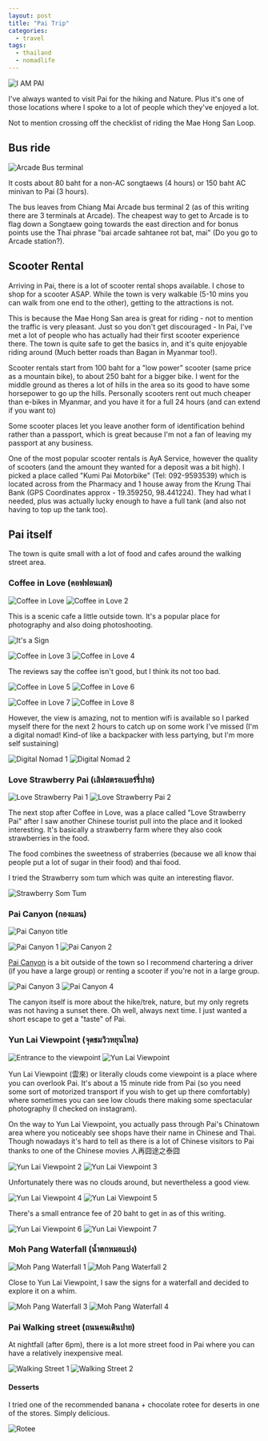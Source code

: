 ```yaml
---
layout: post
title: "Pai Trip"
categories:
  - travel
tags:
  - thailand
  - nomadlife
---
```


![I AM PAI](https://images.itinerantfoodie.com/uploads/pai-trip-report/IMG_20170418_101853.jpg)

I've always wanted to visit Pai for the hiking and Nature. Plus it's one of those locations where I spoke to a lot of people which they've enjoyed a lot.

Not to mention crossing off the checklist of riding the Mae Hong San Loop.

## Bus ride

![Arcade Bus terminal](https://images.itinerantfoodie.com/uploads/pai-trip-report/IMG_5463.png)

It costs about 80 baht for a non-AC songtaews (4 hours) or 150 baht AC minivan to Pai (3 hours).

The bus leaves from Chiang Mai Arcade bus terminal 2 (as of this writing there are 3 terminals at Arcade). The cheapest way to get to Arcade is to flag down a Songtaew going towards the east direction and for bonus points use the Thai phrase "bai arcade sahtanee rot bat, mai" (Do you go to Arcade station?).

## Scooter Rental

Arriving in Pai, there is a lot of scooter rental shops available. I chose to shop for a scooter ASAP. While the town is very walkable (5-10 mins you can walk from one end to the other), getting to the attractions is not.

This is because the Mae Hong San area is great for riding - not to mention the traffic is very pleasant. Just so you don't get discouraged - In Pai, I've met a lot of people who has actually had their first scooter experience there. The town is quite safe to get the basics in, and it's quite enjoyable riding around (Much better roads than Bagan in Myanmar too!).

Scooter rentals start from 100 baht for a "low power" scooter (same price as a mountain bike), to about 250 baht for a bigger bike. I went for the middle ground as theres a lot of hills in the area so its good to have some horsepower to go up the hills. Personally scooters rent out much cheaper than e-bikes in Myanmar, and you have it for a full 24 hours (and can extend if you want to)

Some scooter places let you leave another form of identification behind rather than a passport, which is great because I'm not a fan of leaving my passport at any business.

One of the most popular scooter rentals is AyA Service, however the quality of scooters (and the amount they wanted for a deposit was a bit high). I picked a place called "Kumi Pai Motorbike" (Tel: 092-9593539) which is located across from the Pharmacy and 1 house away from the Krung Thai Bank (GPS Coordinates approx - 19.359250, 98.441224). They had what I needed, plus was actually lucky enough to have a full tank (and also not having to top up the tank too).

## Pai itself

The town is quite small with a lot of food and cafes around the walking street area.

### Coffee in Love (คอฟฟอนเลฟ)


![Coffee in Love](https://images.itinerantfoodie.com/uploads/pai-trip-report/IMG_5497.png)
![Coffee in Love 2](https://images.itinerantfoodie.com/uploads/pai-trip-report/IMG_5496.png)

This is a scenic cafe a little outside town. It's a popular place for photography and also doing photoshooting.

![It's a Sign](https://images.itinerantfoodie.com/uploads/pai-trip-report/IMG_20170418_101634-01.jpeg)

![Coffee in Love 3](https://images.itinerantfoodie.com/uploads/pai-trip-report/IMG_5494.png)
![Coffee in Love 4](https://images.itinerantfoodie.com/uploads/pai-trip-report/IMG_20170418_114917-01.jpeg)

The reviews say the coffee isn't good, but I think its not too bad.

![Coffee in Love 5](https://images.itinerantfoodie.com/uploads/pai-trip-report/IMG_20170418_114857-01.jpeg)
![Coffee in Love 6](https://images.itinerantfoodie.com/uploads/pai-trip-report/IMG_20170418_102146-01.jpeg)

![Coffee in Love 7](https://images.itinerantfoodie.com/uploads/pai-trip-report/IMG_20170418_114942-01.jpeg)
![Coffee in Love 8](https://images.itinerantfoodie.com/uploads/pai-trip-report/IMG_20170418_114715-01.jpeg)

However, the view is amazing, not to mention wifi is available so I parked myself there for the next 2 hours to catch up on some work I've missed (I'm a digital nomad! Kind-of like a backpacker with less partying, but I'm more self sustaining)

![Digital Nomad 1](https://images.itinerantfoodie.com/uploads/pai-trip-report/2017-04-18-10_43_02.jpg)
![Digital Nomad 2](https://images.itinerantfoodie.com/uploads/pai-trip-report/IMG_20170418_112449.jpg)

### Love Strawberry Pai (เลิฟสตรอเบอร์รี่ปาย)

![Love Strawberry Pai 1](https://images.itinerantfoodie.com/uploads/pai-trip-report/IMG_5500.png)
![Love Strawberry Pai 2](https://s3.amazonaws.com/images.itinerantfoodie.com/uploads/pai-trip-report/IMG_20170418_120740.jpg)

The next stop after Coffee in Love, was a place called "Love Strawberry Pai" after I saw another Chinese tourist pull into the place and it looked interesting. It's basically a strawberry farm where they also cook strawberries in the food.

The food combines the sweetness of straberries (because we all know thai people put a lot of sugar in their food) and thai food.

I tried the Strawberry som tum which was quite an interesting flavor.

![Strawberry Som Tum](https://images.itinerantfoodie.com/uploads/pai-trip-report/IMG_5502.png)

### Pai Canyon (กองแลน)

![Pai Canyon title](https://images.itinerantfoodie.com/uploads/pai-trip-report/IMG_20170418_124132.jpg)

![Pai Canyon 1](https://images.itinerantfoodie.com/uploads/pai-trip-report/IMG_5503.png)
![Pai Canyon 2](https://images.itinerantfoodie.com/uploads/pai-trip-report/IMG_5504.png)

[Pai Canyon](https://foursquare.com/v/%E0%B8%81%E0%B8%AD%E0%B8%87%E0%B9%81%E0%B8%A5%E0%B8%99-pai-canyon/4bf763a74a67c92850ae23cf) is a bit outside of the town so I recommend chartering a driver (if you have a large group) or renting a scooter if you're not in a large group.

![Pai Canyon 3](https://images.itinerantfoodie.com/uploads/pai-trip-report/IMG_20170418_124938.jpg)
![Pai Canyon 4](https://images.itinerantfoodie.com/uploads/pai-trip-report/IMG_20170418_125532.jpg)

The canyon itself is more about the hike/trek, nature, but my only regrets was not having a sunset there. Oh well, always next time. I just wanted a short escape to get a "taste" of Pai.

### Yun Lai Viewpoint (จุดชมวิวหยุนไหล)

![Entrance to the viewpoint](https://images.itinerantfoodie.com/uploads/pai-trip-report/IMG_20170418_145138.jpg)
![Yun Lai Viewpoint](https://images.itinerantfoodie.com/uploads/pai-trip-report/IMG_20170418_141033.jpg)


Yun Lai Viewpoint (雲來) or literally clouds come viewpoint is a place where you can overlook Pai. It's about a 15 minute ride from Pai (so you need some sort of motorized transport if you wish to get up there comfortably) where sometimes you can see low clouds there making some spectacular photography (I checked on instagram).

On the way to Yun Lai Viewpoint, you actually pass through Pai's Chinatown area where you noticeably see shops have their name in Chinese and Thai. Though nowadays it's hard to tell as there is a lot of Chinese visitors to Pai thanks to one of the Chinese movies 人再囧途之泰囧

![Yun Lai Viewpoint 2](https://images.itinerantfoodie.com/uploads/pai-trip-report/IMG_20170418_141927.jpg)
![Yun Lai Viewpoint 3](https://images.itinerantfoodie.com/uploads/pai-trip-report/IMG_20170418_141921.jpg)


Unfortunately there was no clouds around, but nevertheless a good view.

![Yun Lai Viewpoint 4](https://images.itinerantfoodie.com/uploads/pai-trip-report/IMG_20170418_141023.jpg)
![Yun Lai Viewpoint 5](https://images.itinerantfoodie.com/uploads/pai-trip-report/IMG_20170418_141303.jpg)

There's a small entrance fee of 20 baht to get in as of this writing.

![Yun Lai Viewpoint 6](https://images.itinerantfoodie.com/uploads/pai-trip-report/IMG_20170418_144015.jpg)
![Yun Lai Viewpoint 7](https://images.itinerantfoodie.com/uploads/pai-trip-report/IMG_20170418_140839.jpg)


### Moh Pang Waterfall (น้ำตกหมอแปง)

![Moh Pang Waterfall 1](https://images.itinerantfoodie.com/uploads/pai-trip-report/IMG_20170418_150439.jpg)
![Moh Pang Waterfall 2](https://images.itinerantfoodie.com/uploads/pai-trip-report/IMG_20170418_150859.jpg)

Close to Yun Lai Viewpoint, I saw the signs for a waterfall and decided to explore it on a whim.

![Moh Pang Waterfall 3](https://images.itinerantfoodie.com/uploads/pai-trip-report/IMG_20170418_150859.jpg)
![Moh Pang Waterfall 4](https://images.itinerantfoodie.com/uploads/pai-trip-report/IMG_20170418_153345.jpg)

### Pai Walking street (ถนนคนเดินปาย)

At nightfall (after 6pm), there is a lot more street food in Pai where you can have a relatively inexpensive meal.

![Walking Street 1](https://images.itinerantfoodie.com/uploads/pai-trip-report/IMG_20170417_193328.jpg)
![Walking Street 2](https://images.itinerantfoodie.com/uploads/pai-trip-report/IMG_20170417_194809.jpg)

#### Desserts

I tried one of the recommended banana + chocolate rotee for deserts in one of the stores. Simply delicious.

![Rotee](https://images.itinerantfoodie.com/uploads/pai-trip-report/IMG_20170417_200850.jpg)
